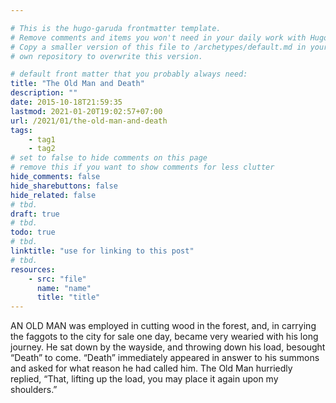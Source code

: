 ```yaml
---

# This is the hugo-garuda frontmatter template.
# Remove comments and items you won't need in your daily work with Hugo.
# Copy a smaller version of this file to /archetypes/default.md in your
# own repository to overwrite this version.

# default front matter that you probably always need:
title: "The Old Man and Death"
description: ""
date: 2015-10-18T21:59:35
lastmod: 2021-01-20T19:02:57+07:00
url: /2021/01/the-old-man-and-death
tags:
    - tag1
    - tag2
# set to false to hide comments on this page
# remove this if you want to show comments for less clutter
hide_comments: false
hide_sharebuttons: false
hide_related: false
# tbd.
draft: true
# tbd.
todo: true
# tbd.
linktitle: "use for linking to this post"
# tbd.
resources:
    - src: "file"
      name: "name"
      title: "title"
---
```

AN OLD MAN was employed in cutting wood in the forest, and, in carrying the faggots to the city for sale one day, became very wearied with his long journey. He sat down by the wayside, and throwing down his load, besought “Death” to come. “Death” immediately appeared in answer to his summons and asked for what reason he had called him. The Old Man hurriedly replied, “That, lifting up the load, you may place it again upon my shoulders.”


